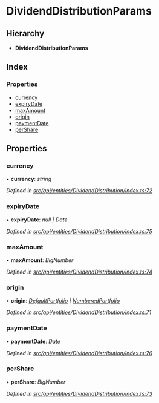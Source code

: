 # DividendDistributionParams

## Hierarchy

* **DividendDistributionParams**

## Index

### Properties

* [currency](dividenddistributionparams.md#currency)
* [expiryDate](dividenddistributionparams.md#expirydate)
* [maxAmount](dividenddistributionparams.md#maxamount)
* [origin](dividenddistributionparams.md#origin)
* [paymentDate](dividenddistributionparams.md#paymentdate)
* [perShare](dividenddistributionparams.md#pershare)

## Properties

### currency

• **currency**: _string_

_Defined in_ [_src/api/entities/DividendDistribution/index.ts:72_](https://github.com/PolymathNetwork/polymesh-sdk/blob/959efb76/src/api/entities/DividendDistribution/index.ts#L72)

### expiryDate

• **expiryDate**: _null \| Date_

_Defined in_ [_src/api/entities/DividendDistribution/index.ts:75_](https://github.com/PolymathNetwork/polymesh-sdk/blob/959efb76/src/api/entities/DividendDistribution/index.ts#L75)

### maxAmount

• **maxAmount**: _BigNumber_

_Defined in_ [_src/api/entities/DividendDistribution/index.ts:74_](https://github.com/PolymathNetwork/polymesh-sdk/blob/959efb76/src/api/entities/DividendDistribution/index.ts#L74)

### origin

• **origin**: [_DefaultPortfolio_](../classes/defaultportfolio.md) _\|_ [_NumberedPortfolio_](../classes/numberedportfolio.md)

_Defined in_ [_src/api/entities/DividendDistribution/index.ts:71_](https://github.com/PolymathNetwork/polymesh-sdk/blob/959efb76/src/api/entities/DividendDistribution/index.ts#L71)

### paymentDate

• **paymentDate**: _Date_

_Defined in_ [_src/api/entities/DividendDistribution/index.ts:76_](https://github.com/PolymathNetwork/polymesh-sdk/blob/959efb76/src/api/entities/DividendDistribution/index.ts#L76)

### perShare

• **perShare**: _BigNumber_

_Defined in_ [_src/api/entities/DividendDistribution/index.ts:73_](https://github.com/PolymathNetwork/polymesh-sdk/blob/959efb76/src/api/entities/DividendDistribution/index.ts#L73)

